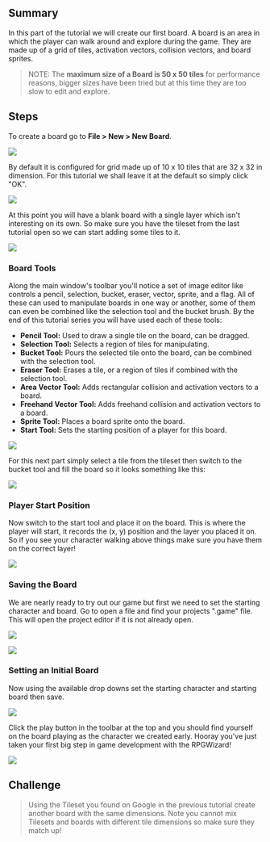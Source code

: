 ## Summary
In this part of the tutorial we will create our first board. A board is an area in which the player can walk around and explore during the game. They are made up of a grid of tiles, activation vectors, collision vectors, and board sprites.

> NOTE: The **maximum size of a Board is 50 x 50 tiles** for performance reasons, bigger sizes have been tried but at this time they are too slow to edit and explore.

## Steps
To create a board go to **File > New > New Board**.

![](images/my_first_game/05_new_board/images/1.png)

By default it is configured for grid made up of 10 x 10 tiles that are 32 x 32 in dimension. For this tutorial we shall leave it at the default so simply click "OK".

![](images/my_first_game/05_new_board/images/2.png)

At this point you will have a blank board with a single layer which isn't interesting on its own. So make sure you have the tileset from the last tutorial open so we can start adding some tiles to it.

![](images/my_first_game/05_new_board/images/3.png)

### Board Tools
Along the main window's toolbar you'll notice a set of image editor like controls a pencil, selection, bucket, eraser, vector, sprite, and a flag. All of these can used to manipulate boards in one way or another, some of them can even be combined like the selection tool and the bucket brush. By the end of this tutorial series you will have used each of these tools:

* **Pencil Tool:** Used to draw a single tile on the board, can be dragged.
* **Selection Tool:** Selects a region of tiles for manipulating.
* **Bucket Tool:** Pours the selected tile onto the board, can be combined with the selection tool.
* **Eraser Tool:** Erases a tile, or a region of tiles if combined with the selection tool.
* **Area Vector Tool:** Adds rectangular collision and activation vectors to a board.
* **Freehand Vector Tool:** Adds freehand collision and activation vectors to a board.
* **Sprite Tool:** Places a board sprite onto the board.
* **Start Tool:** Sets the starting position of a player for this board.

![](images/my_first_game/05_new_board/images/4.png)

For this next part simply select a tile from the tileset then switch to the bucket tool and fill the board so it looks something like this:

![](images/my_first_game/05_new_board/images/5.png)

### Player Start Position
Now switch to the start tool and place it on the board. This is where the player will start, it records the (x, y) position and the layer you placed it on. So if you see your character walking above things make sure you have them on the correct layer!

![](images/my_first_game/05_new_board/images/6.png)

### Saving the Board
We are nearly ready to try out our game but first we need to set the starting character and board. Go to open a file and find your projects ".game" file. This will open the project editor if it is not already open.

![](images/my_first_game/05_new_board/images/7.png)

![](images/my_first_game/05_new_board/images/8.png)

### Setting an Initial Board
Now using the available drop downs set the starting character and starting board then save.

![](images/my_first_game/05_new_board/images/9.png)

Click the play button in the toolbar at the top and you should find yourself on the board playing as the character we created early. Hooray you've just taken your first big step in game development with the RPGWizard!

![](images/my_first_game/05_new_board/images/10.png)

## Challenge
> Using the Tileset you found on Google in the previous tutorial create another board with the same dimensions. Note you cannot mix Tilesets and boards with different tile dimensions so make sure they match up!
